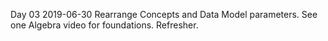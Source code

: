 Day 03 2019-06-30
Rearrange Concepts and Data Model parameters. 
See one Algebra video for foundations. Refresher.

